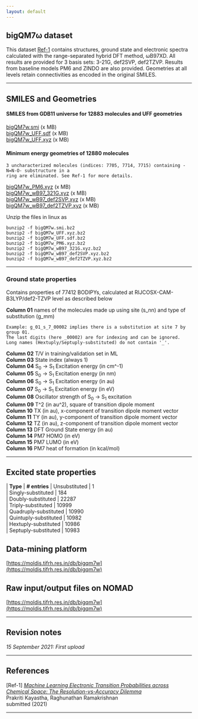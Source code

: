 ```yaml
---
layout: default
---
```


## bigQM7&omega; dataset

This dataset [Ref-1]() contains structures, ground state and electronic spectra calculated with the range-separated hybrid DFT method, &omega;B97XD. All results are provided for 3 basis sets: 3-21G, def2SVP, def2TZVP. Results from baseline models PM6 and ZINDO are also provided. Geometries at all levels retain connectivities as encoded in the original SMILES. 

***

## SMILES and Geometries

#### SMILES from GDB11 universe for 12883 molecules and UFF geometries
[bigQM7w.smi]() (x MB)     
[bigQM7w_UFF.sdf]() (x MB)     
[bigQM7w_UFF.xyz]() (x MB)      

#### Minimum energy geometries of 12880 molecules
```
3 uncharacterized molecules (indices: 7705, 7714, 7715) containing -N=N-O- substructure in a 
ring are eliminated. See Ref-1 for more details.
```

[bigQM7w_PM6.xyz]() (x MB)     
[bigQM7w_wB97_321G.xyz]() (x MB)       
[bigQM7w_wB97_def2SVP.xyz]() (x MB)      
[bigQM7w_wB97_def2TZVP.xyz]() (x MB)      


Unzip the files in linux as
```
bunzip2 -f bigQM7w.smi.bz2
bunzip2 -f bigQM7w_UFF.xyz.bz2
bunzip2 -f bigQM7w_UFF.sdf.bz2
bunzip2 -f bigQM7w_PM6.xyz.bz2
bunzip2 -f bigQM7w_wB97_321G.xyz.bz2
bunzip2 -f bigQM7w_wB97_def2SVP.xyz.bz2
bunzip2 -f bigQM7w_wB97_def2TZVP.xyz.bz2
```

***

### Ground state properties 

Contains properties of 77412 BODIPYs, calculated at RIJCOSX-CAM-B3LYP/def2-TZVP level as described below

**Column 01** names of the molecules made up using site (s_nn) and type of substitution (g_mm)

```
Example: g_01_s_7_00002 implies there is a substitution at site 7 by group 01. 
The last digits (here _00002) are for indexing and can be ignored.  
Long names (Hextuply/Septuply-substituted) do not contain '_'.
```

**Column 02** T/V in training/validation set in ML       
**Column 03** State index (always 1)    
**Column 04** S<sub>0</sub>  → S<sub>1</sub>  Excitation energy (in cm^-1)    
**Column 05** S<sub>0</sub>  → S<sub>1</sub>  Excitation energy (in nm)     
**Column 06** S<sub>0</sub>  → S<sub>1</sub>  Excitation energy (in au)     
**Column 07** S<sub>0</sub>  → S<sub>1</sub>  Excitation energy (in eV)     
**Column 08** Oscillator strength of S<sub>0</sub>  → S<sub>1</sub>  excitation     
**Column 09** T^2 (in au^2), square of transition dipole moment     
**Column 10** TX (in au), x-component of transition dipole moment vector     
**Column 11** TY (in au), y-component of transition dipole moment vector     
**Column 12** TZ (in au), z-component of transition dipole moment vector      
**Column 13** DFT Ground State energy (in au)      
**Column 14** PM7 HOMO (in eV)       
**Column 15** PM7 LUMO (in eV)       
**Column 16** PM7 heat of formation (in kcal/mol)      

***

## Excited state properties

| **Type**                 | **# entries**
| Unsubstituted            | 1       
| Singly-substituted       | 184      
| Doubly-substituted       | 22287     
| Triply-substituted       | 10999     
| Quadruply-substituted    | 10990     
| Quintuply-substituted    | 10982     
| Hextuply-substituted     | 10986     
| Septuply-substituted     | 10983     

## Data-mining platform

[https://moldis.tifrh.res.in/db/bigqm7w](https://moldis.tifrh.res.in/db/bigqm7w)

## Raw input/output files on NOMAD

[https://moldis.tifrh.res.in/db/bigqm7w](https://moldis.tifrh.res.in/db/bigqm7w)


***

## Revision notes

_15 September 2021: First upload_

***

## References
[Ref-1] [_Machine Learning 
Electronic Transition Probabilities across Chemical Space:
The Resolution-vs-Accuracy Dilemma_](https://doi.org/10.1088/2632-2153/abe347)            
Prakriti Kayastha, Raghunathan Ramakrishnan     
submitted (2021)  

***
